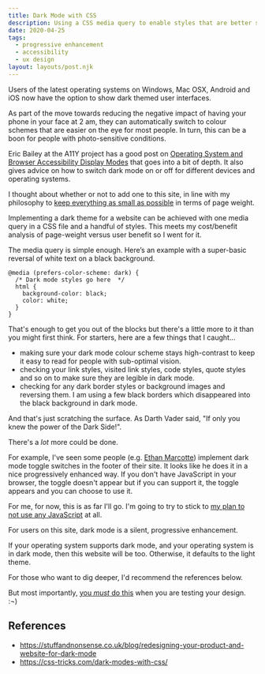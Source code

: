 ```yaml
---
title: Dark Mode with CSS
description: Using a CSS media query to enable styles that are better suited to Dark Mode.
date: 2020-04-25
tags:
  - progressive enhancement
  - accessibility
  - ux design
layout: layouts/post.njk
---
```


Users of the latest operating systems on Windows, Mac OSX, Android and iOS now have the option to show dark themed user interfaces.

As part of the move towards reducing the negative impact of having your phone in your face at 2 am, they can automatically switch to colour schemes that are easier on the eye for most people. In turn, this can be a boon for people with photo-sensitive conditions.

Eric Bailey at the A11Y project has a good post on [Operating System and Browser Accessibility Display Modes](https://a11yproject.com/posts/operating-system-and-browser-accessibility-display-modes/) that goes into a bit of depth. It also gives advice on how to switch dark mode on or off for different devices and operating systems.

I thought about whether or not to add one to this site, in line with my philosophy to [keep everything as small as possible](/posts/how-this-site-is-coded/) in terms of page weight.

Implementing a dark theme for a website can be achieved with one media query in a CSS file and a handful of styles. This meets my cost/benefit analysis of page-weight versus user benefit so I went for it.

The media query is simple enough. Here’s an example with a super-basic reversal of white text on a black background.

	@media (prefers-color-scheme: dark) {
	  /* Dark mode styles go here  */
	  html {
	 	background-color: black;
		color: white;
	  }
	}


That's enough to get you out of the blocks but there's a little more to it than you might first think. For starters, here are a few things that I caught...

- making sure your dark mode colour scheme stays high-contrast to keep it easy to read for people with sub-optimal vision.
- checking your link styles, visited link styles, code styles, quote styles and so on to make sure they are legible in dark mode.
- checking for any dark border styles or background images and reversing them. I am using a few black borders which disappeared into the black background in dark mode.

And that's just scratching the surface. As Darth Vader said, "If only you knew the power of the Dark Side!".

There's a _lot_ more could be done.

For example, I've seen some people (e.g. [Ethan Marcotte](https://ethanmarcotte.com/)) implement dark mode toggle switches in the footer of their site. It looks like he does it in a nice progressively enhanced way. If you don't have JavaScript in your browser, the toggle doesn't appear but if you can support it, the toggle appears and you can choose to use it.

For me, for now, this is as far I'll go. I'm going to try to stick to [my plan to not use any JavaScript](/posts/how-this-site-is-coded/) at all.

For users on this site, dark mode is a silent, progressive enhancement.

If your operating system supports dark mode, and your operating system is in dark mode, then this website will be too. Otherwise, it defaults to the light theme.

For those who want to dig deeper, I'd recommend the references below.

But most importantly, [you _must_ do this](https://twitter.com/beep/status/1239935231479734274) when you are testing your design. :¬)

## References
- https://stuffandnonsense.co.uk/blog/redesigning-your-product-and-website-for-dark-mode
- https://css-tricks.com/dark-modes-with-css/
